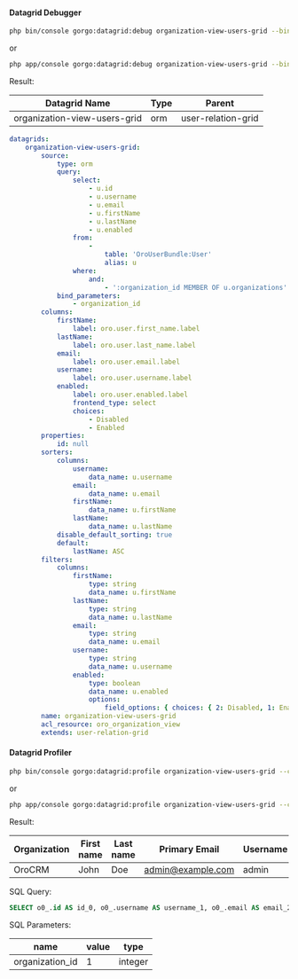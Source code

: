 #### Datagrid Debugger

```bash
php bin/console gorgo:datagrid:debug organization-view-users-grid --bind={\"organization_id\":1}
```
or
```bash
php app/console gorgo:datagrid:debug organization-view-users-grid --bind={\"organization_id\":1}
```

Result:

| Datagrid Name                | Type | Parent             |
|------------------------------|------|--------------------|
| organization-view-users-grid | orm  | user-relation-grid |

```yml
datagrids:
    organization-view-users-grid:
        source:
            type: orm
            query:
                select:
                    - u.id
                    - u.username
                    - u.email
                    - u.firstName
                    - u.lastName
                    - u.enabled
                from:
                    -
                        table: 'OroUserBundle:User'
                        alias: u
                where:
                    and:
                        - ':organization_id MEMBER OF u.organizations'
            bind_parameters:
                - organization_id
        columns:
            firstName:
                label: oro.user.first_name.label
            lastName:
                label: oro.user.last_name.label
            email:
                label: oro.user.email.label
            username:
                label: oro.user.username.label
            enabled:
                label: oro.user.enabled.label
                frontend_type: select
                choices:
                    - Disabled
                    - Enabled
        properties:
            id: null
        sorters:
            columns:
                username:
                    data_name: u.username
                email:
                    data_name: u.email
                firstName:
                    data_name: u.firstName
                lastName:
                    data_name: u.lastName
            disable_default_sorting: true
            default:
                lastName: ASC
        filters:
            columns:
                firstName:
                    type: string
                    data_name: u.firstName
                lastName:
                    type: string
                    data_name: u.lastName
                email:
                    type: string
                    data_name: u.email
                username:
                    type: string
                    data_name: u.username
                enabled:
                    type: boolean
                    data_name: u.enabled
                    options:
                        field_options: { choices: { 2: Disabled, 1: Enabled } }
        name: organization-view-users-grid
        acl_resource: oro_organization_view
        extends: user-relation-grid
```

#### Datagrid Profiler

```bash
php bin/console gorgo:datagrid:profile organization-view-users-grid --current-user=admin --current-organization=1 --bind={\"organization_id\":1}
```
or
```bash
php app/console gorgo:datagrid:profile organization-view-users-grid --current-user=admin --current-organization=1 --bind={\"organization_id\":1}
```

Result:

| Organization | First name | Last name | Primary Email     | Username | Enabled |  Tags            |
|--------------|------------|-----------|-------------------|----------|---------|------------------|
| OroCRM       | John       | Doe       | admin@example.com | admin    | 1       |   ArrayData      |

SQL Query:
```sql
SELECT o0_.id AS id_0, o0_.username AS username_1, o0_.email AS email_2, o0_.first_name AS first_name_3, o0_.last_name AS last_name_4, o0_.enabled AS enabled_5, o1_.id AS id_6, o1_.api_key AS api_key_7, o2_.name AS name_8, o1_.user_id AS user_id_9, o1_.organization_id AS organization_id_10 FROM oro_user o0_ LEFT JOIN oro_user_api o1_ ON (o0_.id = o1_.user_id AND ? = o1_.organization_id) LEFT JOIN oro_organization o2_ ON o0_.organization_id = o2_.id WHERE EXISTS (SELECT 1 FROM oro_user_organization o3_ INNER JOIN oro_organization o4_ ON o3_.organization_id = o4_.id WHERE o3_.user_id = o0_.id AND o4_.id IN (?)) ORDER BY o0_.id ASC LIMIT 25 OFFSET 0
```

SQL Parameters:

| name            | value | type    |
|-----------------|-------|---------|
| organization_id | 1     | integer |
